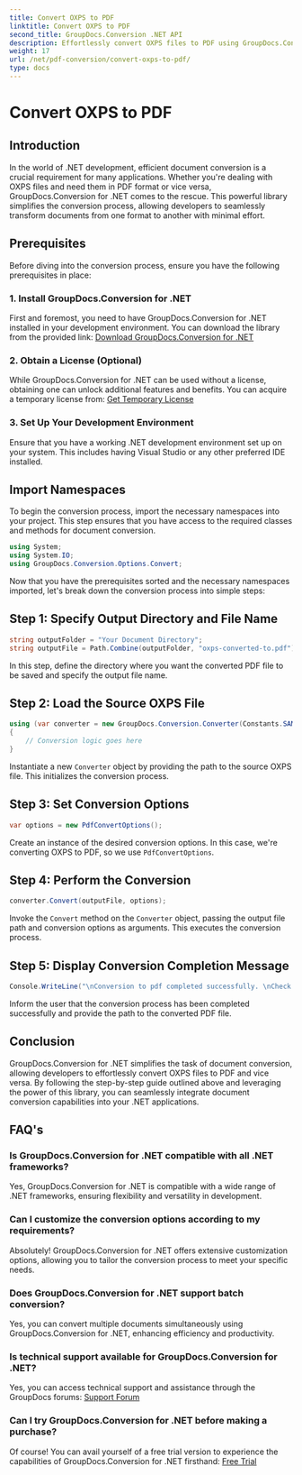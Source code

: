 ```yaml
---
title: Convert OXPS to PDF
linktitle: Convert OXPS to PDF
second_title: GroupDocs.Conversion .NET API
description: Effortlessly convert OXPS files to PDF using GroupDocs.Conversion for .NET. Seamless integration, flexible customization, and top-notch support.
weight: 17
url: /net/pdf-conversion/convert-oxps-to-pdf/
type: docs
---
```

# Convert OXPS to PDF

## Introduction
In the world of .NET development, efficient document conversion is a crucial requirement for many applications. Whether you're dealing with OXPS files and need them in PDF format or vice versa, GroupDocs.Conversion for .NET comes to the rescue. This powerful library simplifies the conversion process, allowing developers to seamlessly transform documents from one format to another with minimal effort.
## Prerequisites
Before diving into the conversion process, ensure you have the following prerequisites in place:
### 1. Install GroupDocs.Conversion for .NET
First and foremost, you need to have GroupDocs.Conversion for .NET installed in your development environment. You can download the library from the provided link: [Download GroupDocs.Conversion for .NET](https://releases.groupdocs.com/conversion/net/)
### 2. Obtain a License (Optional)
While GroupDocs.Conversion for .NET can be used without a license, obtaining one can unlock additional features and benefits. You can acquire a temporary license from: [Get Temporary License](https://purchase.groupdocs.com/temporary-license/)
### 3. Set Up Your Development Environment
Ensure that you have a working .NET development environment set up on your system. This includes having Visual Studio or any other preferred IDE installed.

## Import Namespaces
To begin the conversion process, import the necessary namespaces into your project. This step ensures that you have access to the required classes and methods for document conversion.

```csharp
using System;
using System.IO;
using GroupDocs.Conversion.Options.Convert;
```

Now that you have the prerequisites sorted and the necessary namespaces imported, let's break down the conversion process into simple steps:
## Step 1: Specify Output Directory and File Name
```csharp
string outputFolder = "Your Document Directory";
string outputFile = Path.Combine(outputFolder, "oxps-converted-to.pdf");
```
In this step, define the directory where you want the converted PDF file to be saved and specify the output file name.
## Step 2: Load the Source OXPS File
```csharp
using (var converter = new GroupDocs.Conversion.Converter(Constants.SAMPLE_OXPS))
{
    // Conversion logic goes here
}
```
Instantiate a new `Converter` object by providing the path to the source OXPS file. This initializes the conversion process.
## Step 3: Set Conversion Options
```csharp
var options = new PdfConvertOptions();
```
Create an instance of the desired conversion options. In this case, we're converting OXPS to PDF, so we use `PdfConvertOptions`.
## Step 4: Perform the Conversion
```csharp
converter.Convert(outputFile, options);
```
Invoke the `Convert` method on the `Converter` object, passing the output file path and conversion options as arguments. This executes the conversion process.
## Step 5: Display Conversion Completion Message
```csharp
Console.WriteLine("\nConversion to pdf completed successfully. \nCheck output in {0}", outputFolder);
```
Inform the user that the conversion process has been completed successfully and provide the path to the converted PDF file.

## Conclusion
GroupDocs.Conversion for .NET simplifies the task of document conversion, allowing developers to effortlessly convert OXPS files to PDF and vice versa. By following the step-by-step guide outlined above and leveraging the power of this library, you can seamlessly integrate document conversion capabilities into your .NET applications.
## FAQ's
### Is GroupDocs.Conversion for .NET compatible with all .NET frameworks?
Yes, GroupDocs.Conversion for .NET is compatible with a wide range of .NET frameworks, ensuring flexibility and versatility in development.
### Can I customize the conversion options according to my requirements?
Absolutely! GroupDocs.Conversion for .NET offers extensive customization options, allowing you to tailor the conversion process to meet your specific needs.
### Does GroupDocs.Conversion for .NET support batch conversion?
Yes, you can convert multiple documents simultaneously using GroupDocs.Conversion for .NET, enhancing efficiency and productivity.
### Is technical support available for GroupDocs.Conversion for .NET?
Yes, you can access technical support and assistance through the GroupDocs forums: [Support Forum](https://forum.groupdocs.com/c/conversion/11)
### Can I try GroupDocs.Conversion for .NET before making a purchase?
Of course! You can avail yourself of a free trial version to experience the capabilities of GroupDocs.Conversion for .NET firsthand: [Free Trial](https://releases.groupdocs.com/)
